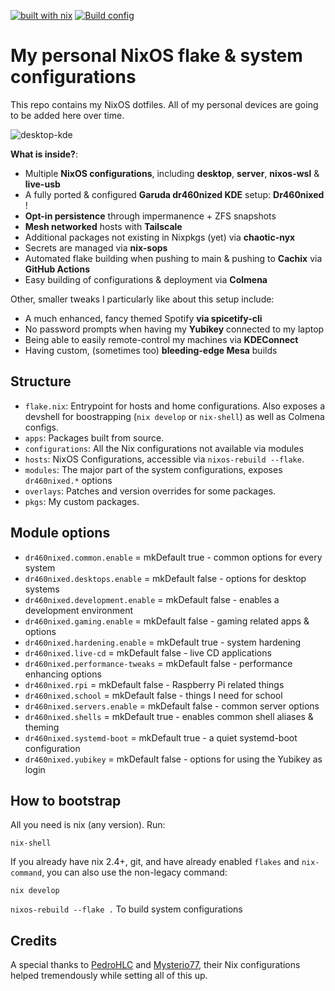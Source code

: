 [![built with nix](https://img.shields.io/static/v1?logo=nixos&logoColor=white&label=&message=Built%20with%20Nix&color=41439a)](https://builtwithnix.org) [![Build config](https://github.com/dr460nf1r3/device-configurations/actions/workflows/cachix_x86.yml/badge.svg)](https://github.com/dr460nf1r3/device-configurations/actions/workflows/cachix_x86.yml)

# My personal NixOS flake & system configurations

This repo contains my NixOS dotfiles. All of my personal devices are going to be added here over time.

![desktop-kde](https://i.imgur.com/hZQj0fi.png)

**What is inside?**:

- Multiple **NixOS configurations**, including **desktop**, **server**, **nixos-wsl** & **live-usb**
- A fully ported & configured **Garuda dr460nized KDE** setup: **Dr460nixed** !
- **Opt-in persistence** through impermanence + ZFS snapshots
- **Mesh networked** hosts with **Tailscale**
- Additional packages not existing in Nixpkgs (yet) via **chaotic-nyx**
- Secrets are managed via **nix-sops**
- Automated flake building when pushing to main & pushing to **Cachix** via **GitHub Actions**
- Easy building of configurations & deployment via **Colmena**

Other, smaller tweaks I particularly like about this setup include:

- A much enhanced, fancy themed Spotify **via spicetify-cli**
- No password prompts when having my **Yubikey** connected to my laptop
- Being able to easily remote-control my machines via **KDEConnect**
- Having custom, (sometimes too) **bleeding-edge Mesa** builds

## Structure

- `flake.nix`: Entrypoint for hosts and home configurations. Also exposes a
  devshell for boostrapping (`nix develop` or `nix-shell`) as well as Colmena configs.
- `apps`: Packages built from source.
- `configurations`: All the Nix configurations not available via modules
- `hosts`: NixOS Configurations, accessible via `nixos-rebuild --flake`.
- `modules`: The major part of the system configurations, exposes `dr460nixed.*` options
- `overlays`: Patches and version overrides for some packages.
- `pkgs`: My custom packages.

## Module options

- `dr460nixed.common.enable` = mkDefault true - common options for every system
- `dr460nixed.desktops.enable` = mkDefault false - options for desktop systems
- `dr460nixed.development.enable` = mkDefault false - enables a development environment
- `dr460nixed.gaming.enable` = mkDefault false - gaming related apps & options
- `dr460nixed.hardening.enable` = mkDefault true - system hardening
- `dr460nixed.live-cd` = mkDefault false - live CD applications
- `dr460nixed.performance-tweaks` = mkDefault false - performance enhancing options
- `dr460nixed.rpi` = mkDefault false - Raspberry Pi related things
- `dr460nixed.school` = mkDefault false - things I need for school
- `dr460nixed.servers.enable` = mkDefault false - common server options
- `dr460nixed.shells` = mkDefault true - enables common shell aliases & theming
- `dr460nixed.systemd-boot` = mkDefault true - a quiet systemd-boot configuration
- `dr460nixed.yubikey` = mkDefault false - options for using the Yubikey as login

## How to bootstrap

All you need is nix (any version). Run:

```
nix-shell
```

If you already have nix 2.4+, git, and have already enabled `flakes` and
`nix-command`, you can also use the non-legacy command:

```
nix develop
```

`nixos-rebuild --flake .` To build system configurations

## Credits

A special thanks to [PedroHLC](https://github.com/pedrohlc)
and [Mysterio77](https://github.com/Misterio77), their Nix
configurations helped tremendously while setting all of this up.
